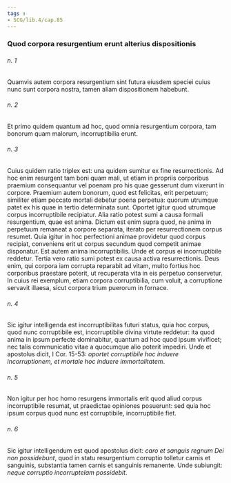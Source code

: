 ```yaml
---
tags : 
- SCG/lib.4/cap.85
---
```


### Quod corpora resurgentium erunt alterius dispositionis

###### n. 1
Quamvis autem corpora resurgentium sint futura eiusdem speciei cuius nunc sunt corpora nostra, tamen aliam dispositionem habebunt.

###### n. 2
Et primo quidem quantum ad hoc, quod omnia resurgentium corpora, tam bonorum quam malorum, incorruptibilia erunt.

###### n. 3
Cuius quidem ratio triplex est: una quidem sumitur ex fine resurrectionis. Ad hoc enim resurgent tam boni quam mali, ut etiam in propriis corporibus praemium consequantur vel poenam pro his quae gesserunt dum vixerunt in corpore. Praemium autem bonorum, quod est felicitas, erit perpetuum; similiter etiam peccato mortali debetur poena perpetua: quorum utrumque patet ex his quae in tertio determinata sunt. Oportet igitur quod utrumque corpus incorruptibile recipiatur. Alia ratio potest sumi a causa formali resurgentium, quae est anima. Dictum est enim supra quod, ne anima in perpetuum remaneat a corpore separata, iterato per resurrectionem corpus resumet. Quia igitur in hoc perfectioni animae providetur quod corpus recipiat, conveniens erit ut corpus secundum quod competit animae disponatur. Est autem anima incorruptibilis. Unde et corpus ei incorruptibile reddetur. Tertia vero ratio sumi potest ex causa activa resurrectionis. Deus enim, qui corpora iam corrupta reparabit ad vitam, multo fortius hoc corporibus praestare poterit, ut recuperata vita in eis perpetuo conservetur. In cuius rei exemplum, etiam corpora corruptibilia, cum voluit, a corruptione servavit illaesa, sicut corpora trium puerorum in fornace.

###### n. 4
Sic igitur intelligenda est incorruptibilitas futuri status, quia hoc corpus, quod nunc corruptibile est, incorruptibile divina virtute reddetur: ita quod anima in ipsum perfecte dominabitur, quantum ad hoc quod ipsum vivificet; nec talis communicatio vitae a quocumque alio poterit impediri. Unde et apostolus dicit, I Cor. 15-53: *oportet corruptibile hoc induere incorruptionem, et mortale hoc induere immortalitatem*.

###### n. 5
Non igitur per hoc homo resurgens immortalis erit quod aliud corpus incorruptibile resumat, ut praedictae opiniones posuerunt: sed quia hoc ipsum corpus quod nunc est corruptibile, incorruptibile fiet.

###### n. 6
Sic igitur intelligendum est quod apostolus dicit: *caro et sanguis regnum Dei non possidebunt*, quod in statu resurgentium corruptio tolletur carnis et sanguinis, substantia tamen carnis et sanguinis remanente. Unde subiungit: *neque corruptio incorruptelam possidebit*.

